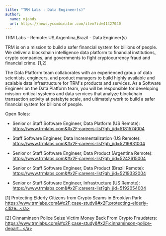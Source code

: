 ```yaml
---
title: "TRM Labs : Data Engineer(s)"
author:
  name: mjands
  url: https://news.ycombinator.com/item?id=41427040
---
```

TRM Labs - Remote: US,Argentina,Brazil - Data Engineer(s)

TRM is on a mission to build a safer financial system for billions of people. We deliver a blockchain intelligence data platform to financial institutions, crypto companies, and governments to fight cryptocurrency fraud and financial crime. [1,2]

The Data Platform team collaborates with an experienced group of data scientists, engineers, and product managers to build highly available and scalable data infrastructure for TRM&#x27;s products and services. As a Software Engineer on the Data Platform team, you will be responsible for developing mission-critical systems and data services that analyze blockchain transaction activity at petabyte scale, and ultimately work to build a safer financial system for billions of people.

Open Roles:

* Senior or Staff Software Engineer, Data Platform (US Remote): <a href="https:&#x2F;&#x2F;www.trmlabs.com&#x2F;careers-list?gh_jid=5181574004">https:&#x2F;&#x2F;www.trmlabs.com&#x2F;careers-list?gh_jid=5181574004</a>

* Staff Software Engineer, Data Incrementalization (US Remote): <a href="https:&#x2F;&#x2F;www.trmlabs.com&#x2F;careers-list?gh_jid=5219831004">https:&#x2F;&#x2F;www.trmlabs.com&#x2F;careers-list?gh_jid=5219831004</a>

* Senior or Staff Software Engineer, Data Product (Argentina Remote): <a href="https:&#x2F;&#x2F;www.trmlabs.com&#x2F;careers-list?gh_jid=5242615004">https:&#x2F;&#x2F;www.trmlabs.com&#x2F;careers-list?gh_jid=5242615004</a>

* Senior or Staff Software Engineer, Data Product (Brazil Remote):
<a href="https:&#x2F;&#x2F;www.trmlabs.com&#x2F;careers-list?gh_jid=5219332004">https:&#x2F;&#x2F;www.trmlabs.com&#x2F;careers-list?gh_jid=5219332004</a>

* Senior or Staff Software Engineer, Infrastructure (US Remote): <a href="https:&#x2F;&#x2F;www.trmlabs.com&#x2F;careers-list?gh_jid=5192054004">https:&#x2F;&#x2F;www.trmlabs.com&#x2F;careers-list?gh_jid=5192054004</a>

[1] Protecting Elderly Citizens from Crypto Scams in Brooklyn Park: <a href="https:&#x2F;&#x2F;www.trmlabs.com&#x2F;case-study&#x2F;protecting-elderly-citizens-from-crypto-scams-in-brooklyn-park">https:&#x2F;&#x2F;www.trmlabs.com&#x2F;case-study&#x2F;protecting-elderly-citize...</a>

[2] Cinnaminson Police Seize Victim Money Back From Crypto Fraudsters: <a href="https:&#x2F;&#x2F;www.trmlabs.com&#x2F;case-study&#x2F;cinnaminson-police-department">https:&#x2F;&#x2F;www.trmlabs.com&#x2F;case-study&#x2F;cinnaminson-police-depart...</a>
